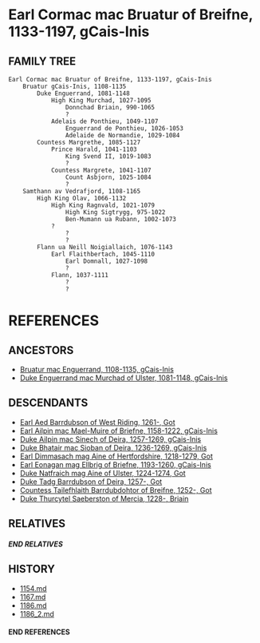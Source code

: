 # Earl Cormac mac Bruatur of Breifne, 1133-1197, gCais-Inis

## FAMILY TREE 

```
Earl Cormac mac Bruatur of Breifne, 1133-1197, gCais-Inis
    Bruatur gCais-Inis, 1108-1135
        Duke Enguerrand, 1081-1148
            High King Murchad, 1027-1095
                Donnchad Briain, 990-1065
                ?
            Adelais de Ponthieu, 1049-1107
                Enguerrand de Ponthieu, 1026-1053
                Adelaide de Normandie, 1029-1084
        Countess Margrethe, 1085-1127
            Prince Harald, 1041-1103
                King Svend II, 1019-1083
                ?
            Countess Margrete, 1041-1107
                Count Asbjorn, 1025-1084
                ?
    Samthann av Vedrafjord, 1108-1165
        High King Olav, 1066-1132
            High King Ragnvald, 1021-1079
                High King Sigtrygg, 975-1022
                Ben-Mumann ua Rubann, 1002-1073
            ?
                ?
                ?
        Flann ua Neill Noigiallaich, 1076-1143 
            Earl Flaithbertach, 1045-1110
                Earl Domnall, 1027-1098
                ?
            Flann, 1037-1111
                ?
                ?
```


# REFERENCES

## ANCESTORS
* [Bruatur mac Enguerrand, 1108-1135, gCais-Inis](bruatur_mac_enguerrand_1108.md)
* [Duke Enguerrand mac Murchad of Ulster, 1081-1148, gCais-Inis](enguerrand_mac_murchad_1081.md)

## DESCENDANTS
* [Earl Aed Barrdubson of West Riding, 1261-, Got](aed_barrdubson_1261.md)
* [Earl Ailpin mac Mael-Muire of Briefne, 1158-1222, gCais-Inis](ailpin_mac_mael-muire_1158.md)
* [Duke Ailpin mac Sinech of Deira, 1257-1269, gCais-Inis](ailpin_mac_sinech_1257.md)
* [Duke Bhatair mac Sioban of Deira, 1236-1269, gCais-Inis](bhatair_mac_sioban_1236.md)
* [Earl Dimmasach mag Aine of Hertfordshire, 1218-1279, Got](dimmasach_mag_aine_1218.md)
* [Earl Eonagan mag Ellbrig of Briefne, 1193-1260, gCais-Inis](eonagan_mag_ellbrig_1193.md)
* [Duke Natfraich mag Aine of Ulster, 1224-1274, Got](natfraich_mag_aine_1224.md)
* [Duke Tadg Barrdubson of Deira, 1257-, Got](tadg_barrdubson_1257.md)
* [Countess Tailefhlaith Barrdubdohtor of Breifne, 1252-, Got](tailefhlaith_barrdubdohtor_1252.md)
* [Duke Thurcytel Saeberston of Mercia, 1228-, Briain](thurcytel_saebertson_1228.md)

## RELATIVES

##### END RELATIVES 
## HISTORY
* [1154.md](../h/1154.md)
* [1167.md](../h/1167.md)
* [1186.md](../h/1186.md)
* [1186_2.md](../h/1186_2.md)

#### END REFERENCES
